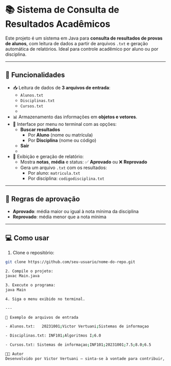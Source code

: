 # 📚 Sistema de Consulta de Resultados Acadêmicos

Este projeto é um sistema em Java para **consulta de resultados de provas de alunos**, com leitura de dados a partir de arquivos `.txt` e geração automática de relatórios. Ideal para controle acadêmico por aluno ou por disciplina.

---

## 🚀 Funcionalidades

- 📥 Leitura de dados de **3 arquivos de entrada**:
  - `Alunos.txt`
  - `Disciplinas.txt`
  - `Cursos.txt`
  - 
- 📊 Armazenamento das informações em **objetos e vetores**.
- 🧭 Interface por menu no terminal com as opções:
  - **Buscar resultados**
    - Por **Aluno** (nome ou matrícula)
    - Por **Disciplina** (nome ou código)
  - **Sair**
  - 
- 📑 Exibição e geração de relatório:
  - Mostra **notas**, **média** e status: ✅ **Aprovado** ou ❌ **Reprovado**
  - Gera um arquivo `.txt` com os resultados:
    - Por aluno: `matricula.txt`
    - Por disciplina: `codigodisciplina.txt`

---

## 🧮 Regras de aprovação

- **Aprovado**: média maior ou igual à nota mínima da disciplina
- **Reprovado**: média menor que a nota mínima

---

## 💻 Como usar

1. Clone o repositório:
 ```bash
 git clone https://github.com/seu-usuario/nome-do-repo.git

2. Compile o projeto:
javac Main.java

3. Execute o programa:
java Main

4. Siga o menu exibido no terminal.

---

📂 Exemplo de arquivos de entrada

- Alunos.txt:   20231001;Victor Vertuani;Sistemas de informaçao

- Disciplinas.txt: INF101;Algoritmos I;6.0

- Cursos.txt: Sistemas de informaçao;INF101;20231001;7.5;8.0;6.5

👨‍💻 Autor
Desenvolvido por Victor Vertuani – sinta-se à vontade para contribuir, sugerir melhorias ou relatar problemas.
